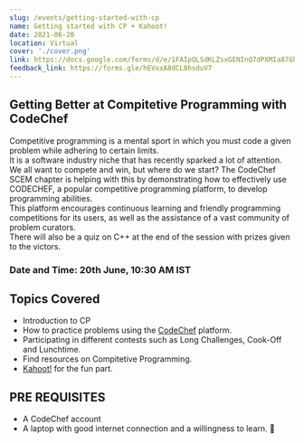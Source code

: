 ```yaml
---
slug: /events/getting-started-with-cp
name: Getting started with CP + Kahoot!
date: 2021-06-20
location: Virtual
cover: './cover.png'
link: https://docs.google.com/forms/d/e/1FAIpQLSdKLZsxGENInQ7dPXMIa87GhMmywWBipdHgr-OwNsFAQl3p9A/viewform
feedback_link: https://forms.gle/hEVxxA8dCL8hsduV7
---
```

## Getting Better at Compitetive Programming with CodeChef
Competitive programming is a mental sport in which you must code a given problem while adhering to certain limits.  
It is a software industry niche that has recently sparked a lot of attention.  
We all want to compete and win, but where do we start? The CodeChef SCEM chapter is helping with this by demonstrating how to effectively use CODECHEF, a popular competitive programming platform, to develop programming abilities.  
This platform encourages continuous learning and friendly programming competitions for its users, as well as the assistance of a vast community of problem curators.  
There will also be a quiz  on C++ at the end of the session with prizes given to the victors.

### Date and Time: 20th June, 10:30 AM IST

## Topics Covered
- Introduction to CP
- How to practice problems using the [CodeChef](https://www.codechef.com/) platform.
- Participating in different contests such as Long Challenges, Cook-Off and Lunchtime.
- Find resources on Compitetive Programming.
- [Kahoot!](https://kahoot.com/) for the fun part.

## PRE REQUISITES
- A CodeChef account
- A laptop with good internet connection and a willingness to learn. 💚